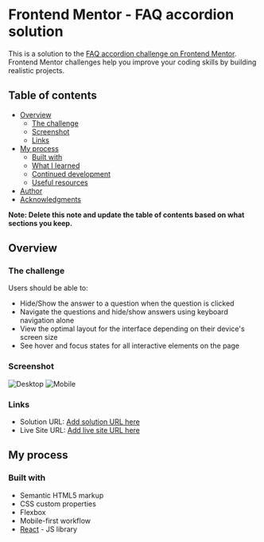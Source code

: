 # Frontend Mentor - FAQ accordion solution

This is a solution to the [FAQ accordion challenge on Frontend Mentor](https://www.frontendmentor.io/challenges/faq-accordion-wyfFdeBwBz). Frontend Mentor challenges help you improve your coding skills by building realistic projects. 

## Table of contents

- [Overview](#overview)
  - [The challenge](#the-challenge)
  - [Screenshot](#screenshot)
  - [Links](#links)
- [My process](#my-process)
  - [Built with](#built-with)
  - [What I learned](#what-i-learned)
  - [Continued development](#continued-development)
  - [Useful resources](#useful-resources)
- [Author](#author)
- [Acknowledgments](#acknowledgments)

**Note: Delete this note and update the table of contents based on what sections you keep.**

## Overview

### The challenge

Users should be able to:

- Hide/Show the answer to a question when the question is clicked
- Navigate the questions and hide/show answers using keyboard navigation alone
- View the optimal layout for the interface depending on their device's screen size
- See hover and focus states for all interactive elements on the page

### Screenshot

![Desktop](https://github.com/JamesYcode/Practice-React/assets/45125902/ce84673a-8508-4671-ad2d-0448fb35b7a6)
![Mobile](https://github.com/JamesYcode/Practice-React/assets/45125902/3070c52f-c009-4db5-840b-af66a655a80f)



### Links

- Solution URL: [Add solution URL here](https://github.com/JamesYcode/Practice-React/tree/master/React-Accordion)
- Live Site URL: [Add live site URL here]([https://your-live-site-url.com](https://accordion-tawny.vercel.app/))

## My process

### Built with

- Semantic HTML5 markup
- CSS custom properties
- Flexbox
- Mobile-first workflow
- [React](https://reactjs.org/) - JS library
